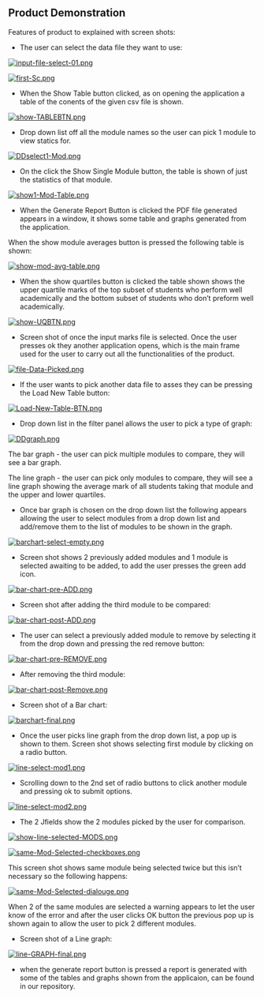 ## Product Demonstration ## 

Features of product to explained with screen shots:

* The user can select the data file they want to use: 

[![input-file-select-01.png](https://i.postimg.cc/sD9cnnNW/input-file-select-01.png)](https://postimg.cc/fJymyvZW)


[![first-Sc.png](https://i.postimg.cc/KY9Xyxvh/first-Sc.png)](https://postimg.cc/JyBYNwkp) 


* When the Show Table button clicked, as on opening the application a table of the conents of the given csv file is shown.

[![show-TABLEBTN.png](https://i.postimg.cc/DycDB1Wt/show-TABLEBTN.png)](https://postimg.cc/JGGPhD5q) 

* Drop down list off all the module names so the user can pick 1 module to view statics for. 

[![DDselect1-Mod.png](https://i.postimg.cc/9FhNMjjs/DDselect1-Mod.png)](https://postimg.cc/0rVCWFjC)

* On the click the Show Single Module button, the table is shown of just the statistics of that module. 

[![show1-Mod-Table.png](https://i.postimg.cc/hPVWyrSR/show1-Mod-Table.png)](https://postimg.cc/rKyPz50f) 
 
* When the Generate Report Button is clicked the PDF file generated appears in a window, it shows some table and graphs generated from the application.  

When the show module averages button is pressed the following table is shown: 

[![show-mod-avg-table.png](https://i.postimg.cc/xTn4D0dx/show-mod-avg-table.png)](https://postimg.cc/7btVSr00) 

* When the show quartiles button is clicked the table shown shows the upper quartile marks of the top subset of students who perform well academically and the bottom subset of students who don’t preform well academically.  

[![show-UQBTN.png](https://i.postimg.cc/W4CHQgDg/show-UQBTN.png)](https://postimg.cc/rdGj4dNw)

* Screen shot of once the input marks file is selected. Once the user presses ok they another application opens, which is the main frame used for the user to carry out all the functionalities of the product. 

[![file-Data-Picked.png](https://i.postimg.cc/VkbvNLhw/file-Data-Picked.png)](https://postimg.cc/DSnnjFFp)

* If the user wants to pick another data file to asses they can be pressing the Load New Table button:

[![Load-New-Table-BTN.png](https://i.postimg.cc/MKsZpqg4/Load-New-Table-BTN.png)](https://postimg.cc/mtHWdfLN)

* Drop down list in the filter panel allows the user to pick a type of graph: 

[![DDgraph.png](https://i.postimg.cc/V69bkLdv/DDgraph.png)](https://postimg.cc/BL6vh35f) 

The bar graph - the user can pick multiple modules to compare, they will see a bar graph. 

The line graph - the user can pick only modules to compare, they will see a line graph showing the average mark of all students taking that module and the upper and lower quartiles.  

* Once bar graph is chosen on the drop down list the following appears allowing the user to select modules from a drop down list and add/remove them to the list of modules to be shown in the graph. 

[![barchart-select-empty.png](https://i.postimg.cc/PxcsnRBL/barchart-select-empty.png)](https://postimg.cc/0MpHpc5x)

* Screen shot shows 2 previously added modules and 1 module is selected awaiting to be added, to add the user presses the green add icon.

[![bar-chart-pre-ADD.png](https://i.postimg.cc/Xv4nstb4/bar-chart-pre-ADD.png)](https://postimg.cc/dhNM1H3x)

* Screen shot after adding the third module to be compared: 

[![bar-chart-post-ADD.png](https://i.postimg.cc/6Q2f1bLb/bar-chart-post-ADD.png)](https://postimg.cc/KKbT1NWt)

* The user can select a previously added module to remove by selecting it from the drop down and pressing the red remove button:

[![bar-chart-pre-REMOVE.png](https://i.postimg.cc/pV4xwmH0/bar-chart-pre-REMOVE.png)](https://postimg.cc/BtTdDQtD)

* After removing the third module:

[![bar-chart-post-Remove.png](https://i.postimg.cc/WbqpzM8L/bar-chart-post-Remove.png)](https://postimg.cc/RN9xbJ2X)

* Screen shot of a Bar chart: 

[![barchart-final.png](https://i.postimg.cc/8zWxsLp4/barchart-final.png)](https://postimg.cc/5X4sRYFQ) 


* Once the user picks line graph from the drop down list, a pop up is shown to them. Screen shot shows selecting first module by clicking on a radio button.

[![line-select-mod1.png](https://i.postimg.cc/zfGGJ4Pp/line-select-mod1.png)](https://postimg.cc/sMbrmHzZ)

* Scrolling down to the 2nd set of radio buttons to click another module and pressing ok to submit options. 

[![line-select-mod2.png](https://i.postimg.cc/B6xQSDGc/line-select-mod2.png)](https://postimg.cc/Vrkc4Jvd)

* The 2 Jfields show the 2 modules picked by the user for comparison.

[![show-line-selected-MODS.png](https://i.postimg.cc/x84ZBxFs/show-line-selected-MODS.png)](https://postimg.cc/V0X4CRwM)

[![same-Mod-Selected-checkboxes.png](https://i.postimg.cc/xTqDgHFx/same-Mod-Selected-checkboxes.png)](https://postimg.cc/WhRH1DVg)

This screen shot shows same module being selected twice but this isn’t necessary so the following happens: 

[![same-Mod-Selected-dialouge.png](https://i.postimg.cc/JhxP9Ysb/same-Mod-Selected-dialouge.png)](https://postimg.cc/2qqQWwF6)

When 2 of the same modules are selected a warning appears to let the user know of the error and after the user clicks OK button the previous pop up is shown again to allow the user to pick 2 different modules. 

* Screen shot of a Line graph:

[![line-GRAPH-final.png](https://i.postimg.cc/xCdsGm2W/line-GRAPH-final.png)](https://postimg.cc/R3jQ4NqR)  


* when the generate report button is pressed a report is generated with some of the tables and graphs shown from the applicaion, can be found in our repository. 



